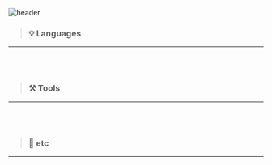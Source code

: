 
![header](https://capsule-render.vercel.app/api?type=waving&color=9FDCF6&height=170&section=header&text=%20Yoojin's%20Github&fontSize=50&fontColor=FFFFFF)


>### 💡 Languages
___

<br/>
<br/>

>### ⚒ Tools
___

<br/>
<br/>


>### 💬 etc
___

<br/>
<br/>

